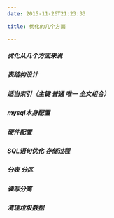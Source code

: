 ```yaml
---
date: 2015-11-26T21:23:33

title: 优化的几个方面

---
```


##### 优化从几个方面来说

##### 表结构设计

##### 适当索引（主键 普通 唯一 全文组合）

##### mysql本身配置

##### 硬件配置

##### SQL语句优化 存储过程

##### 分表 分区

##### 读写分离

##### 清理垃圾数据
